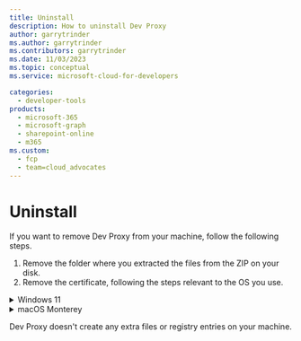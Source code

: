 ```yaml
---
title: Uninstall
description: How to uninstall Dev Proxy
author: garrytrinder
ms.author: garrytrinder
ms.contributors: garrytrinder
ms.date: 11/03/2023
ms.topic: conceptual
ms.service: microsoft-cloud-for-developers

categories:
  - developer-tools
products:
  - microsoft-365
  - microsoft-graph
  - sharepoint-online
  - m365
ms.custom:
  - fcp
  - team=cloud_advocates
---
```


# Uninstall

If you want to remove Dev Proxy from your machine, follow the following steps. 

1. Remove the folder where you extracted the files from the ZIP on your disk.
2. Remove the certificate, following the steps relevant to the OS you use.

<details>
   <summary>Windows 11</summary>

1. Open `Start Menu`
2. Enter `Manage user certificates` in the search box, select the result in the list to open the `Certificates` dialog box.
3. In the tree view, expand the `Personal` folder and select the `Certificates` child folder.
4. Remove the certificate issued to `Titanium Root Certificate Authority` by selecting and pressing the Delete key on your keyboard, or right select and select `Delete` in the menu.
5. Select `Yes` to confirm the deletion.
</details>

<details>
   <summary>macOS Monterey</summary>

1.  Remove `~/.config/dev-proxy/rootCert.pfx` file.
</details>

Dev Proxy doesn't create any extra files or registry entries on your machine.
